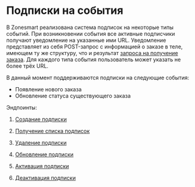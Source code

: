 # Подписки на события

В Zonesmart реализована система подписок на некоторые типы событий. При возникновении события все активные подписчики получают уведомление на указанные ими URL. Уведомление представляет из себя POST-запрос с информацией о заказе в теле, имеющем ту же структуру, что и результат [запроса на получение заказа](https://zonesmart.stoplight.io/docs/zonesmart-api-docs/reference/zonesmart.yaml/paths/~1v1~1zonesmart~1order~1%7Bid%7D~1/get). Для каждого типа события пользователь может указать не более трёх URL.

В данный момент поддерживаются подписки на следующие события:
- Появление нового заказа
- Обновление статуса существующего заказа

Эндпоинты:

1) [Создание подписки](https://zonesmart.stoplight.io/docs/zonesmart-api-docs/reference/zonesmart.yaml/paths/~1v1~1zonesmart~1event~1/post)

2) [Получение списка подписок](https://zonesmart.stoplight.io/docs/zonesmart-api-docs/reference/zonesmart.yaml/paths/~1v1~1zonesmart~1event~1/get)

3) [Удаление подписки](https://zonesmart.stoplight.io/docs/zonesmart-api-docs/reference/zonesmart.yaml/paths/~1v1~1zonesmart~1event~1%7Bid%7D~1/delete)

4) [Обновление подписки](https://zonesmart.stoplight.io/docs/zonesmart-api-docs/reference/zonesmart.yaml/paths/~1v1~1zonesmart~1event~1%7Bid%7D~1/patch)

5) [Активация подписки](https://zonesmart.stoplight.io/docs/zonesmart-api-docs/reference/zonesmart.yaml/paths/~1v1~1zonesmart~1event~1%7Bid%7D~1activate~1/post)

6) [Деактивация подписки](https://zonesmart.stoplight.io/docs/zonesmart-api-docs/reference/zonesmart.yaml/paths/~1v1~1zonesmart~1event~1%7Bid%7D~1deactivate~1/post)
